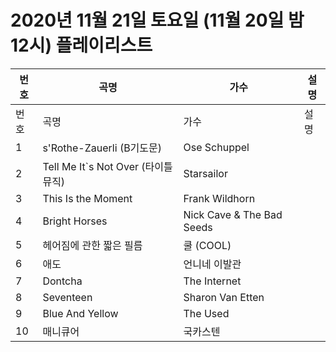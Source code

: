 # 2020년 11월 21일 토요일 (11월 20일 밤 12시) 플레이리스트

| 번호 | 곡명 | 가수 | 설명 |
|------|------|------|------|
| 번호 | 곡명 | 가수 | 설명 |
| 1 | s'Rothe-Zauerli (B기도문) | Ose Schuppel |  |
| 2 | Tell Me It`s Not Over (타이틀 뮤직) | Starsailor |  |
| 3 | This Is the Moment | Frank Wildhorn |  |
| 4 | Bright Horses | Nick Cave & The Bad Seeds |  |
| 5 | 헤어짐에 관한 짧은 필름 | 쿨 (COOL) |  |
| 6 | 애도 | 언니네 이발관 |  |
| 7 | Dontcha | The Internet |  |
| 8 | Seventeen | Sharon Van Etten |  |
| 9 | Blue And Yellow | The Used |  |
| 10 | 매니큐어 | 국카스텐 |  |
